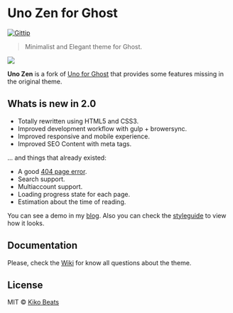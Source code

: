 # Uno Zen for Ghost

[![Gittip](http://img.shields.io/gittip/Kikobeats.svg?style=flat)](https://www.gittip.com/Kikobeats)

> Minimalist and Elegant theme for Ghost.

[<img src="http://i.imgur.com/jIuv1pq.png">](http://kikobeats.com)

**Uno Zen** is a fork of [Uno for Ghost](https://github.com/daleanthony/Uno) that provides some features missing in the original theme.

## Whats is new in 2.0

- Totally rewritten using HTML5 and CSS3.
- Improved development workflow with gulp + browersync.
- Improved responsive and mobile experience.
- Improved SEO Content with meta tags.

... and things that already existed:

- A good [404 page error](http://kikobeats.com/404).
- Search support.
- Multiaccount support.
- Loading progress state for each page.
- Estimation about the time of reading.

You can see a demo in my [blog](http://blog.kikobeats.com). Also you can check the [styleguide](kikobeats.com/styleguide) to view how it looks.

## Documentation

Please, check the [Wiki](https://github.com/Kikobeats/uno-zen/wiki) for know all questions about the theme.

## License

MIT © [Kiko Beats](kikobeats.com)
